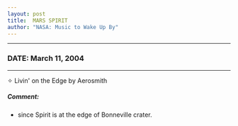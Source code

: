 ```yaml
---
layout: post
title:  MARS SPIRIT
author: "NASA: Music to Wake Up By"
---
```


----
### DATE: March 11, 2004
----
✧ Livin' on the Edge by Aerosmith

##### Comment:
* since Spirit is at the edge of Bonneville crater.
